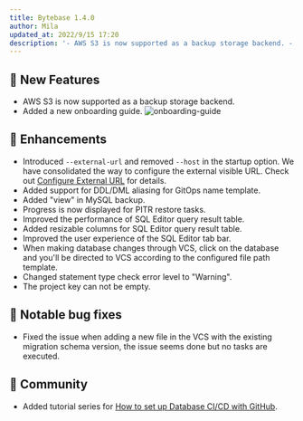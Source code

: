 ```yaml
---
title: Bytebase 1.4.0
author: Mila
updated_at: 2022/9/15 17:20
description: '- AWS S3 is now supported as a backup storage backend. - Added a new onboarding guide. - Introduced `--external-url` and removed `--host` in the startup option.'
---
```


## 🚀 New Features

- AWS S3 is now supported as a backup storage backend.
- Added a new onboarding guide.
  ![onboarding-guide](/content/changelog/1.4.0/onboarding-guide.gif)

## 🎄 Enhancements

- Introduced `--external-url` and removed `--host` in the startup option. We have consolidated the way to configure the external visible URL. Check out [Configure External URL](/docs/get-started/install/external-url) for details.
- Added support for DDL/DML aliasing for GitOps name template.
- Added "view" in MySQL backup.
- Progress is now displayed for PITR restore tasks.
- Improved the performance of SQL Editor query result table.
- Added resizable columns for SQL Editor query result table.
- Improved the user experience of the SQL Editor tab bar.
- When making database changes through VCS, click on the database and you'll be directed to VCS according to the configured file path template.
- Changed statement type check error level to "Warning".
- The project key can not be empty.

## 🐞 Notable bug fixes

- Fixed the issue when adding a new file in the VCS with the existing migration schema version, the issue seems done but no tasks are executed.

## 🎠 Community

- Added tutorial series for [How to set up Database CI/CD with GitHub](/docs/tutorials/database-cicd-best-practice-with-github/).

<IncludeBlock url="/docs/get-started/install/install-upgrade"></IncludeBlock>
